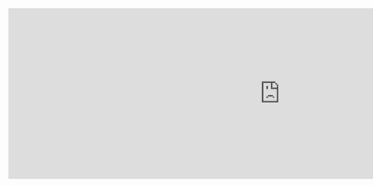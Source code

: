 <iframe src="https://h5p.org/h5p/embed/647991" width="1090" height="342" frameborder="0" allowfullscreen="allowfullscreen"></iframe><script src="https://h5p.org/sites/all/modules/h5p/library/js/h5p-resizer.js" charset="UTF-8"></script>
